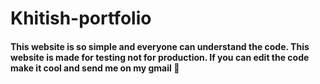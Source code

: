 # Khitish-portfolio
<h4>This website is so simple and everyone can understand the code. This website is made for testing not for production. If you can edit the code make it cool and send me on my gmail 🤟 </h4>
